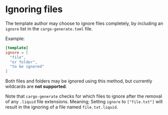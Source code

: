 # Ignoring files

The template author may choose to ignore files completely, by including an `ignore` list in the `cargo-generate.toml` file.

Example:

```toml
[template]
ignore = [ 
  "file",
  "or folder",
  "to be ignored" 
]
```

Both files and folders may be ignored using this method, but currently wildcards are **not supported**.

Note that `cargo-generate` checks for which files to ignore after the removal of any `.liquid` file extensions.
Meaning; Setting `ignore` to `["file.txt"]` will result in the ignoring of a file named `file.txt.liquid`.
